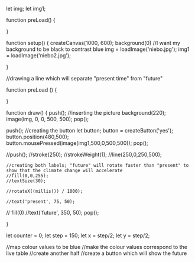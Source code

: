 let img;
let img1;

function preLoad() {

}

function setup() {
  createCanvas(1000, 600);
  background(0) //I want my background to be black to contrast blue
  img = loadImage('niebo.jpg');
  img1 = loadImage('niebo2.jpg');

}

//drawing a line which will separate "present time" from "future"

function preLoad () {


}

function draw() {
  push(); //inserting the picture
    background(220);
    image(img, 0, 0, 500, 500);
  pop();  

  push(); //creating the button
    let button;
    button = createButton('yes');
    button.position(480,500);
    button.mousePressed(image(img1,500,0,500,500));
  pop();




  //push();
    //stroke(250);
    //strokeWeight(1);
    //line(250,0,250,500);

    //creating both labels; "future" will rotate faster than "present" to show that the climate change will accelerate
    //fill(0,0,255);
    //textSize(30);
    
    //rotateX((millis()) / 1000);

    //text('present', 75, 50);

   // fill(0)
    //text('future', 350, 50);
  pop();

}

let counter = 0;
let step = 150;
let x = step/2;
let y = step/2;


//map colour values to be blue 
//make the colour values correspond to the live table
//create another half 
//create a button which will show the future 

